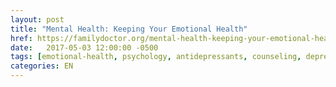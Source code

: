 ```yaml
---
layout: post
title: "Mental Health: Keeping Your Emotional Health"
href: https://familydoctor.org/mental-health-keeping-your-emotional-health/
date:   2017-05-03 12:00:00 -0500
tags: [emotional-health, psychology, antidepressants, counseling, depression]
categories: EN
---
```

